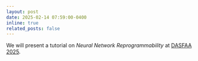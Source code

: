 ```yaml
---
layout: post
date: 2025-02-14 07:59:00-0400
inline: true
related_posts: false
---
```


We will present a tutorial on *Neural Network Reprogrammability* at [DASFAA 2025](https://dasfaa2025.github.io/#/program/tutorials#tutorial-6).

